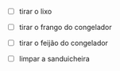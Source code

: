 
- [ ] tirar o lixo
- [ ] tirar o frango do congelador
- [ ] tirar o feijão do congelador
- [ ] limpar a sanduicheira

